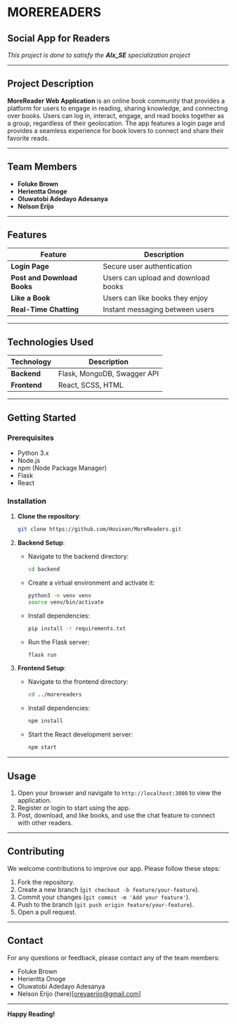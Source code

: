 # **MOREREADERS**
## Social App for Readers
*This project is done to satisfy the **Alx_SE** specialization project*

---

## **Project Description**
**MoreReader Web Application** is an online book community that provides a platform for users to engage in reading, sharing knowledge, and connecting over books. Users can log in, interact, engage, and read books together as a group, regardless of their geolocation. The app features a login page and provides a seamless experience for book lovers to connect and share their favorite reads.

---

## **Team Members**
- **Foluke Brown**
- **Herientta Onoge**
- **Oluwatobi Adedayo Adesanya**
- **Nelson Erijo**

---

## **Features**
| **Feature**             | **Description**                                |
|-------------------------|------------------------------------------------|
| **Login Page**          | Secure user authentication                     |
| **Post and Download Books** | Users can upload and download books       |
| **Like a Book**         | Users can like books they enjoy                |
| **Real-Time Chatting**  | Instant messaging between users                |

---

## **Technologies Used**
| **Technology** | **Description**              |
|----------------|------------------------------|
| **Backend**    | Flask, MongoDB, Swagger API  |
| **Frontend**   | React, SCSS, HTML            |

---

## **Getting Started**

### **Prerequisites**
- Python 3.x
- Node.js
- npm (Node Package Manager)
- Flask
- React

### **Installation**

1. **Clone the repository**:
   ```sh
   git clone https://github.com/Hovixen/MoreReaders.git
   
2. **Backend Setup**:
   - Navigate to the backend directory:
     ```sh
     cd backend
     ```
   - Create a virtual environment and activate it:
     ```sh
     python3 -m venv venv
     source venv/bin/activate
     ```
   - Install dependencies:
     ```sh
     pip install -r requirements.txt
     ```
   - Run the Flask server:
     ```sh
     flask run
     ```

3. **Frontend Setup**:
   - Navigate to the frontend directory:
     ```sh
     cd ../morereaders
     ```
   - Install dependencies:
     ```sh
     npm install
     ```
   - Start the React development server:
     ```sh
     npm start
     ```

---

## **Usage**
1. Open your browser and navigate to `http://localhost:3000` to view the application.
2. Register or login to start using the app.
3. Post, download, and like books, and use the chat feature to connect with other readers.

---

## **Contributing**
We welcome contributions to improve our app. Please follow these steps:
1. Fork the repository.
2. Create a new branch (`git checkout -b feature/your-feature`).
3. Commit your changes (`git commit -m 'Add your feature'`).
4. Push to the branch (`git push origin feature/your-feature`).
5. Open a pull request.

---

## **Contact**
For any questions or feedback, please contact any of the team members:
- Foluke Brown
- Herientta Onoge
- Oluwatobi Adedayo Adesanya
- Nelson Erijo (here)[orevaerijo@gmail.com]

---

**Happy Reading!**
```
